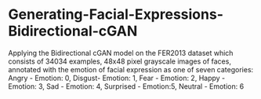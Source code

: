 # Generating-Facial-Expressions-Bidirectional-cGAN
Applying the Bidirectional cGAN model on the FER2013 dataset which consists of 34034 examples, 48x48 pixel grayscale images of faces, annotated with the emotion of facial expression as one of seven categories:
Angry - Emotion: 0,
Disgust- Emotion: 1,
Fear - Emotion: 2,
Happy - Emotion: 3,
Sad - Emotion: 4,
Surprised - Emotion:5,
Neutral - Emotion: 6
